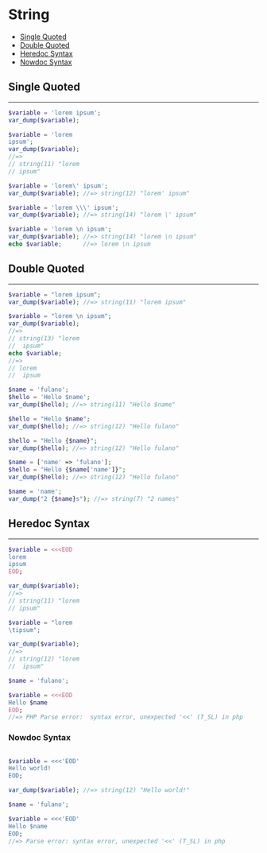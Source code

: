 # String

- [Single Quoted](#single-quoted)
- [Double Quoted](#double-quoted)
- [Heredoc Syntax](#heredoc-syntax)
- [Nowdoc Syntax](#nowdoc-syntax)

## Single Quoted
---

```php
$variable = 'lorem ipsum';
var_dump($variable);
```

```php
$variable = 'lorem
ipsum';
var_dump($variable);
//=>
// string(11) "lorem
// ipsum"
```

```php
$variable = 'lorem\' ipsum';
var_dump($variable); //=> string(12) "lorem' ipsum"
```

```php
$variable = 'lorem \\\' ipsum';
var_dump($variable); //=> string(14) "lorem \' ipsum"
```

```php
$variable = 'lorem \n ipsum';
var_dump($variable); //=> string(14) "lorem \n ipsum"
echo $variable;      //=> lorem \n ipsum
```

## Double Quoted
---

```php
$variable = "lorem ipsum";
var_dump($variable); //=> string(11) "lorem ipsum"
```

```php
$variable = "lorem \n ipsum";
var_dump($variable);
//=>
// string(13) "lorem 
//  ipsum"
echo $variable;
//=>
// lorem 
//  ipsum
```

```php
$name = 'fulano';
$hello = 'Hello $name';
var_dump($hello); //=> string(11) "Hello $name"

$hello = "Hello $name";
var_dump($hello); //=> string(12) "Hello fulano"

$hello = "Hello {$name}";
var_dump($hello); //=> string(12) "Hello fulano"

$name = ['name' => 'fulano'];
$hello = "Hello {$name['name']}";
var_dump($hello); //=> string(12) "Hello fulano"

$name = 'name';
var_dump("2 {$name}s"); //=> string(7) "2 names"
```

## Heredoc Syntax
---

```php
$variable = <<<EOD
lorem
ipsum
EOD;

var_dump($variable);
//=>
// string(11) "lorem
// ipsum"
```

```php
$variable = "lorem
\tipsum";

var_dump($variable);
//=>
// string(12) "lorem
// 	ipsum"
```

```php
$name = 'fulano';

$variable = <<<EOD 
Hello $name
EOD;
//=> PHP Parse error:  syntax error, unexpected '<<' (T_SL) in php
````

### Nowdoc Syntax
```php

$variable = <<<'EOD'
Hello world!
EOD;

var_dump($variable); //=> string(12) "Hello world!"
```

```php
$name = 'fulano';

$variable = <<<'EOD' 
Hello $name
EOD;
//=> Parse error: syntax error, unexpected '<<' (T_SL) in php
```
